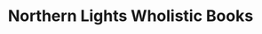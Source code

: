 ---
title: "Northern Lights Wholistic Books"
url: /fort-collins/northern-lights-wholistic-books/
shop: books
---